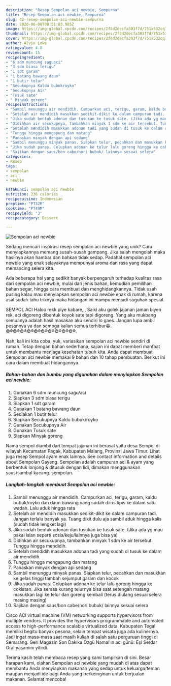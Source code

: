 ```yaml
---
description: "Resep Sempolan aci newbie, Sempurna"
title: "Resep Sempolan aci newbie, Sempurna"
slug: 42-resep-sempolan-aci-newbie-sempurna
date: 2020-06-08T08:51:03.985Z
image: https://img-global.cpcdn.com/recipes/2f8d2decfa303f7d/751x532cq70/sempolan-aci-newbie-foto-resep-utama.jpg
thumbnail: https://img-global.cpcdn.com/recipes/2f8d2decfa303f7d/751x532cq70/sempolan-aci-newbie-foto-resep-utama.jpg
cover: https://img-global.cpcdn.com/recipes/2f8d2decfa303f7d/751x532cq70/sempolan-aci-newbie-foto-resep-utama.jpg
author: Alvin Lowe
ratingvalue: 4.8
reviewcount: 15
recipeingredient:
- "6 sdm muncung saguaci"
- "3 sdm biasa terigu"
- "1 sdt garam"
- "1 batang bawang daun"
- "1 butir telur"
- "Secukupnya Kaldu bubukroyko"
- "Secukupnya Air"
- "Tusuk sate"
- " Minyak goreng"
recipeinstructions:
- "Sambil menunggu air mendidih. Campurkan aci, terigu, garam, kaldu bubuk/royko dan daun bawang yang sudah diiris tipis ke dalam satu wadah. Lalu aduk hingga rata"
- "Setelah air mendidih masukkan sedikit-dikit ke dalam campuran tadi. Jangan terlalu banyak ya. Tuang dikit dulu aja sambil aduk hingga kalis (sudah tidak lengket lagi)"
- "Jika sudah bentuk adonan dan tusukan ke tusuk sate. (Jika ada yg mau pakai isian seperti sosis/keju/lainnya juga bisa ya)"
- "Didihkan air secukupnya, tambahkan minyak 1 sdm ke air tersebut. Tunggu hingga mendidih."
- "Setelah mendidih masukkan adonan tadi yang sudah di tusuk ke dalam air mendidih."
- "Tunggu hingga mengapung dan matang"
- "Panaskan minyak dengan api sedang"
- "Sambil menunggu minyak panas. Siapkan telur, pecahkan dan masukkan ke gelas tinggi tambah sejumput garam dan kocok"
- "Jika sudah panas. Celupkan adonan ke telur lalu goreng hingga ke coklatan. Jika serasa kurang telurnya bisa saat setengah matang masukkan lagi ke telur dan goreng kembali (terus diulang sesuai selera masing masing)"
- "Sajikan dengan saus/bon cabe/nori bubuk/ lainnya sesuai selera"
categories:
- Resep
tags:
- sempolan
- aci
- newbie

katakunci: sempolan aci newbie 
nutrition: 236 calories
recipecuisine: Indonesian
preptime: "PT32M"
cooktime: "PT49M"
recipeyield: "3"
recipecategory: Dessert

---
```



![Sempolan aci newbie](https://img-global.cpcdn.com/recipes/2f8d2decfa303f7d/751x532cq70/sempolan-aci-newbie-foto-resep-utama.jpg)

Sedang mencari inspirasi resep sempolan aci newbie yang unik? Cara menyiapkannya memang susah-susah gampang. Jika salah mengolah maka hasilnya akan hambar dan bahkan tidak sedap. Padahal sempolan aci newbie yang enak selayaknya mempunyai aroma dan rasa yang dapat memancing selera kita.

Ada beberapa hal yang sedikit banyak berpengaruh terhadap kualitas rasa dari sempolan aci newbie, mulai dari jenis bahan, kemudian pemilihan bahan segar, hingga cara membuat dan menghidangkannya. Tidak usah pusing kalau mau menyiapkan sempolan aci newbie enak di rumah, karena asal sudah tahu triknya maka hidangan ini mampu menjadi suguhan spesial.

SEMPOL ACI Haloo rekk piye kabare,,, Saiki aku golek jajanan jaman biyen rek, aci digoreng dibentuk koyok sate tapi digoreng. Yang aku mukbang semuanya adalah hasil masakan aku sendiri lo gaes. Jangan lupa ambil pesannya ya dan semoga kalian semua terhibur😁. ©®©®©®©®©®©®©®©®©®©®.


Nah, kali ini kita coba, yuk, variasikan sempolan aci newbie sendiri di rumah. Tetap dengan bahan sederhana, sajian ini dapat memberi manfaat untuk membantu menjaga kesehatan tubuh kita. Anda dapat membuat Sempolan aci newbie memakai 9 bahan dan 10 tahap pembuatan. Berikut ini cara dalam membuat hidangannya.

<!--inarticleads1-->

##### Bahan-bahan dan bumbu yang digunakan dalam menyiapkan Sempolan aci newbie:

1. Gunakan 6 sdm muncung sagu/aci
1. Siapkan 3 sdm biasa terigu
1. Siapkan 1 sdt garam
1. Gunakan 1 batang bawang daun
1. Sediakan 1 butir telur
1. Siapkan Secukupnya Kaldu bubuk/royko
1. Gunakan Secukupnya Air
1. Gunakan Tusuk sate
1. Siapkan  Minyak goreng


Nama sempol diambil dari tempat jajanan ini berasal yaitu desa Sempol di wilayah Kecamatan Pagak, Kabupaten Malang, Provinsi Jawa Timur. Lihat juga resep Sempol ayam enak lainnya. See contact information and details about Sempolan Gayeng. Sempolan adalah campuran aci &amp; ayam yang berbentuk lonjong &amp; ditusuk dengan lidi, dimakan menggunakan saus/sambal kacang. sempolan. 

<!--inarticleads2-->

##### Langkah-langkah membuat Sempolan aci newbie:

1. Sambil menunggu air mendidih. Campurkan aci, terigu, garam, kaldu bubuk/royko dan daun bawang yang sudah diiris tipis ke dalam satu wadah. Lalu aduk hingga rata
1. Setelah air mendidih masukkan sedikit-dikit ke dalam campuran tadi. Jangan terlalu banyak ya. Tuang dikit dulu aja sambil aduk hingga kalis (sudah tidak lengket lagi)
1. Jika sudah bentuk adonan dan tusukan ke tusuk sate. (Jika ada yg mau pakai isian seperti sosis/keju/lainnya juga bisa ya)
1. Didihkan air secukupnya, tambahkan minyak 1 sdm ke air tersebut. Tunggu hingga mendidih.
1. Setelah mendidih masukkan adonan tadi yang sudah di tusuk ke dalam air mendidih.
1. Tunggu hingga mengapung dan matang
1. Panaskan minyak dengan api sedang
1. Sambil menunggu minyak panas. Siapkan telur, pecahkan dan masukkan ke gelas tinggi tambah sejumput garam dan kocok
1. Jika sudah panas. Celupkan adonan ke telur lalu goreng hingga ke coklatan. Jika serasa kurang telurnya bisa saat setengah matang masukkan lagi ke telur dan goreng kembali (terus diulang sesuai selera masing masing)
1. Sajikan dengan saus/bon cabe/nori bubuk/ lainnya sesuai selera


Cisco ACI virtual machine (VM) networking supports hypervisors from multiple vendors. It provides the hypervisors programmable and automated access to high-performance scalable virtualized data. Kabupaten Tegal memiliki begitu banyak pesona, selain tempat wisata juga ada kulinernya. Jadi ingat masa-masa saat masih kuliah di salah satu perguruan tinggi di Semarang. Geri Magazin Son Dakika Özgü Namal&#39;ın acı günü: Eşi Serdar Oral yaşamını yitirdi. 

Terima kasih telah membaca resep yang kami tampilkan di sini. Besar harapan kami, olahan Sempolan aci newbie yang mudah di atas dapat membantu Anda menyiapkan makanan yang sedap untuk keluarga/teman maupun menjadi ide bagi Anda yang berkeinginan untuk berjualan makanan. Selamat mencoba!
